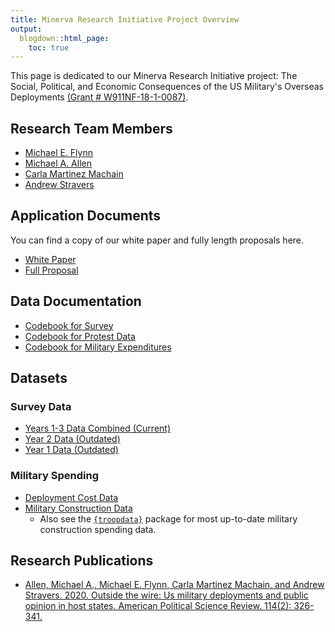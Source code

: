 ```yaml
---
title: Minerva Research Initiative Project Overview
output:
  blogdown::html_page:
    toc: true
--- 
```

  
This page is dedicated to our Minerva Research Initiative project: The Social, Political, and Economic Consequences of the US Military's Overseas Deployments [(Grant # W911NF-18-1-0087)](https://minerva.defense.gov/Research/Funded-Projects/Article/1792285/effects-of-us-overseas-military-presence/). 

## Research Team Members

- [Michael E. Flynn](https://m-flynn.com/)
- [Michael A. Allen](http://ma-allen.com/)
- [Carla Martinez Machain](https://sites.google.com/site/carlamartinezmachain/home)
- [Andrew Stravers](https://www.clementscenter.org/people/other-affiliates/national-security-fellows/item/2127-andy-stravers)

## Application Documents

You can find a copy of our white paper and fully length proposals here.

- [White Paper](/files/minerva-files/White-paper-finalpdf.pdf)
- [Full Proposal](/files/minerva-files/8c-fCOMBINED.pdf)


## Data Documentation 

- [Codebook for Survey](/files/minerva-files/codebook-survey.pdf)
- [Codebook for Protest Data](/files/minerva-files/codebook-protest.pdf)
- [Codebook for Military Expenditures](/files/minerva-files/codebook-expenditures.pdf)


## Datasets

### Survey Data

- [Years 1-3 Data Combined (Current)](/files/minerva-files/data-years-1-2-3-combined-20210223.csv)
- [Year 2 Data (Outdated)](/files/minerva-files/data-year-2-combined-20210223.csv)
- [Year 1 Data (Outdated)](/files/minerva-files/data-years-1-combined-20210223.csv)


### Military Spending

- [Deployment Cost Data](/files/minerva-files/spending-overseas-20191205.csv)
- [Military Construction Data](https://github.com/meflynn/troopdata/blob/master/data-raw/builddata.csv)
  - Also see the [`{troopdata}`](https://m-flynn.com/software/) package for most up-to-date military construction spending data.


## Research Publications

- [Allen, Michael A., Michael E. Flynn, Carla Martinez Machain, and Andrew Stravers. 2020. Outside the wire: Us military deployments and public opinion in host states. American Political Science Review. 114(2): 326-341.](https://doi.org/10.1017/S0003055419000868)


